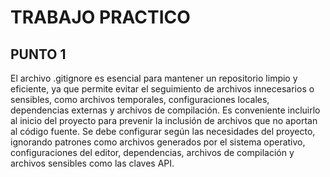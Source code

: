 # TRABAJO PRACTICO
## PUNTO 1
El archivo .gitignore es esencial para mantener un repositorio limpio y eficiente, ya que permite evitar el seguimiento de archivos innecesarios o sensibles, como archivos temporales, configuraciones locales, dependencias externas y archivos de compilación. Es conveniente incluirlo al inicio del proyecto para prevenir la inclusión de archivos que no aportan al código fuente. Se debe configurar según las necesidades del proyecto, ignorando patrones como archivos generados por el sistema operativo, configuraciones del editor, dependencias, archivos de compilación y archivos sensibles como las claves API.